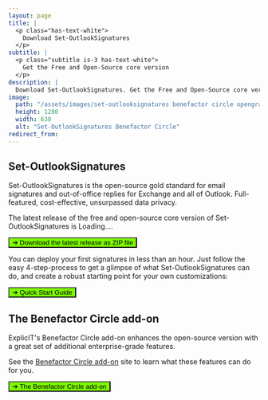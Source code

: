 ```yaml
---
layout: page
title: |
  <p class="has-text-white">
    Download Set-OutlookSignatures
  </p>
subtitle: |
  <p class="subtitle is-3 has-text-white">
    Get the Free and Open-Source core version
  </p>
description: |
  Download Set-OutlookSignatures. Get the Free and Open-Source core version. GitHub. FOSS.
image:
  path: "/assets/images/set-outlooksignatures benefactor circle opengraph1200x630.png"
  height: 1200
  width: 630
  alt: "Set-OutlookSignatures Benefactor Circle"
redirect_from:
---
```


<div style="min-height: 100vh;">
  <h2>Set-OutlookSignatures</h2>
  <p>
  Set-OutlookSignatures is the open-source gold standard for email signatures and out-of-office replies for Exchange and all of Outlook. Full-featured, cost-effective, unsurpassed data privacy.
  </p>

  <p>The latest release of the free and open-source core version of Set-OutlookSignatures is <span class="version-text">Loading...</span>.</p>

  <p><a id="download-link" href="https://github.com/Set-OutlookSignatures/Set-OutlookSignatures/releases" target="_blank"><button class="button mtrcs-external-link is-link is-normal is-hover has-text-black has-text-weight-bold" style="background-color: lawngreen">➔ Download&nbsp;<span class="version-text">the latest release</span>&nbsp;as ZIP file</button></a></p>

  <p>You can deploy your first signatures in less than an hour. Just follow the easy 4-step-process to get a glimpse of what Set-OutlookSignatures can do, and create a robust starting point for your own customizations:</p>
  
  <p><a href="/quickstart"><button class="button mtrcs-external-link is-link is-normal is-hover has-text-black has-text-weight-bold" style="background-color: lawngreen">➔ Quick Start Guide</button></a></p>

  <h2>The Benefactor Circle add-on</h2>
  <p>ExplicIT's Benefactor Circle add-on enhances the open-source version with a great set of additional enterprise-grade features.</p>

  <p>See the <a href="/benefactorcircle">Benefactor Circle add-on</a> site to learn what these features can do for you.</p>
  
  <p><a href="/benefactorcircle"><button class="button mtrcs-external-link is-link is-normal is-hover has-text-black has-text-weight-bold" style="background-color: lawngreen">➔ The Benefactor Circle add-on</button></a></p>
</div>

<script>
  fetch('https://api.github.com/repos/Set-OutlookSignatures/Set-OutlookSignatures/releases/latest')
    .then(response => response.json())
    .then(data => {
      document.querySelectorAll('.version-text').forEach(span => {
        span.textContent = data.tag_name;
      });

      document.getElementById('download-link').href = 
        `https://github.com/Set-OutlookSignatures/Set-OutlookSignatures/releases/download/${data.tag_name}/Set-OutlookSignatures_${data.tag_name}.zip`;
    })
    .catch(error => {
      console.error('Error fetching release info:', error);
    });
</script>
